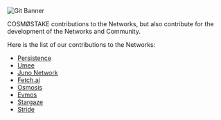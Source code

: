 ![Git Banner](https://user-images.githubusercontent.com/123416278/224935802-86e288b2-2e20-44c2-ba63-5025dd622b5b.png)


COSMØSTAKE contributions to the Networks, but also contribute for the development of the Networks and Community.

Here is the list of our contributions to the Networks:

- [Persistence](https://github.com/COIN-SIDE/contributions/blob/main/persistence.md)
- [Umee](https://github.com/cosmostake/contributions/blob/main/umee.md)
- [Juno Network](https://github.com/COIN-SIDE/contributions/blob/main/juno.md)
- [Fetch.ai](https://github.com/cosmostake/contributions/blob/main/fetch.ai.md)
- [Osmosis](https://github.com/COIN-SIDE/contributions/blob/main/osmosis.md)
- [Evmos](https://github.com/COIN-SIDE/contributions/blob/main/evmos.md)
- [Stargaze](https://github.com/COIN-SIDE/contributions/blob/main/stargaze.md)
- [Stride](https://github.com/COIN-SIDE/contributions/blob/main/stride.md)
